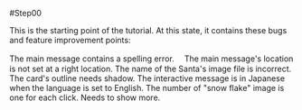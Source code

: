 #Step00

This is the starting point of the tutorial. At this state, it contains these bugs and feature improvement points:

The main message contains a spelling error.　
The main message's location is not set at a right location.
The name of the Santa's image file is incorrect.
The card's outline needs shadow.
The interactive message is in Japanese when the language is set to English.
The number of "snow flake" image is one for each click. Needs to show more.

